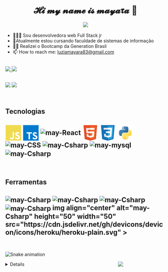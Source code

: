 

###  <h1  align="center">  𝓗𝓲 𝓶𝔂 𝓷𝓪𝓶𝓮 𝓲𝓼 𝓶𝓪𝔂𝓪𝖗𝓪 🚀  </H1>  

<p align="center">
  <a href="https://github.com/mayaralbueno/readme-typing-svg"><img src="https://readme-typing-svg.herokuapp.com/?lines=Full-stack%20web%20developer;Always%20learning%20new%20things&font=Fira%20Code&center=true&width=440&height=45&color=f75c7e&vCenter=true&size=22"  ></a>
</p>
 

- 👩🏽‍💻  Sou desenvolvedora web Full Stack jr
- 🧠Atualmente estou cursando faculdade de sistemas de  informação
- 👩‍🎓 Realizei o Bootcamp da Generation Brasil         
- 📫 How to reach me: luziamayara83@gmail.com 





<br>

 <div>
  <a href="https://github.com/mayaralbueno">
  <img height="190em" src="https://github-readme-stats.vercel.app/api?username=mayaralbueno&show_icons=true&theme=radical&include_all_commits=true&count_private=true"/>
  <img height="190em" src="https://github-readme-stats.vercel.app/api/top-langs/?username=mayaralbueno&layout=compact&langs_count=7&theme=radical"/>
</div>  
    
 
 
  
 
 
 
 
 <br>
    
<a href="https://instagram.com/mayara.s.bueno" target="_blank"><img src="https://img.shields.io/badge/-Instagram-%23E4405F?style=for-the-badge&logo=instagram&logoColor=white" target="_blank"></a>
  <a href="https://www.linkedin.com/in/mayara-bueno-b9bb55212" target="_blank"><img src="https://img.shields.io/badge/-LinkedIn-%230077B5?style=for-the-badge&logo=linkedin&logoColor=white" target="_blank"></a> 
   <br>
    

 <div style="display: inline_block"><br>
   <h2  > Tecnologias <h2>

  <img align="center" alt="may-Js" height="50" width="50" src="https://raw.githubusercontent.com/devicons/devicon/master/icons/javascript/javascript-plain.svg">
  <img align="center" alt="may-Ts" height="50" width="50" src="https://raw.githubusercontent.com/devicons/devicon/master/icons/typescript/typescript-plain.svg">
  <img align="center" alt="may-React" height="50" width="50" src="https://cdn.jsdelivr.net/gh/devicons/devicon/icons/java/java-original-wordmark.svg">
  <img align="center" alt="may-HTML" height="50" width="50" src="https://raw.githubusercontent.com/devicons/devicon/master/icons/html5/html5-original.svg">
  <img align="center" alt="may-CSS" height="50" width="50" src="https://raw.githubusercontent.com/devicons/devicon/master/icons/css3/css3-original.svg">
  <img align="center" alt="may-Python" height="50" width="50" src="https://raw.githubusercontent.com/devicons/devicon/master/icons/python/python-original.svg">
  <img align="center" alt="may-CSS" height="50" width="50" src="https://cdn.jsdelivr.net/gh/devicons/devicon/icons/bootstrap/bootstrap-original.svg" >
   <img align="center" alt="may-Csharp" height="50" width="50" src="https://cdn.jsdelivr.net/gh/devicons/devicon/icons/angularjs/angularjs-original.svg" >
   <img align="center" alt="may-mysql" height="50" width="50" src="https://cdn.jsdelivr.net/gh/devicons/devicon/icons/mysql/mysql-original-wordmark.svg" >
    <img align="center" alt="may-Csharp" height="50" width="50" src="https://cdn.jsdelivr.net/gh/devicons/devicon/icons/c/c-original.svg">


     


     



</div>
 
     
  <div style="display: inline_block"><br>
   <h2  > Ferramentas <h2>
      <img align="center" alt="may-Csharp" height="50" width="50" src="https://cdn.jsdelivr.net/gh/devicons/devicon/icons/figma/figma-original.svg">
      <img align="center" alt="may-Csharp" height="50" width="50" src="https://cdn.jsdelivr.net/gh/devicons/devicon/icons/vscode/vscode-original.svg">
      <img align="center" alt="may-Csharp" height="50" width="50" src="https://cdn.jsdelivr.net/gh/devicons/devicon/icons/docker/docker-original-wordmark.svg">
      <img align="center" alt="may-Csharp" height="50" width="50" src="https://cdn.jsdelivr.net/gh/devicons/devicon/icons/git/git-original.svg" >
      img align="center" alt="may-Csharp" height="50" width="50" src="https://cdn.jsdelivr.net/gh/devicons/devicon/icons/heroku/heroku-plain.svg" >



     







</div>
 

 


<br>

  
  
  
  
  
  ![Snake animation](https://github.com/codethi/codethi/blob/output/github-contribution-grid-snake.svg)
</div>



 <img align='right' src="https://media.giphy.com/media/paTz7UZbPfTZFRYnnB/giphy.gif" width="150">
 
 
 
 
 
 <details>
 
   
   
  <br>

  
  
  <div align="center">
<img src="https://cdn.discordapp.com/attachments/897218563671212042/897218713017786448/ClimatikaStore1.png" style="width: 30%;">
  
   <br>
    
   [Climatika](https://climatika-store.netlify.app/) 🔗
    
    
<h4 align="center">  ♻Projeto Desenvolvido durante o bootcamp da Generation Brasil   </H4>

<h4 
 ♻ E-commerce empenhado em reduzir impactos ambientais e sociais de consumo com produtos ecológicos confeccionados em parcerias com pequenos empreendedores.

Temos um compromisso com o planeta e, alinhado às ODS, nosso foco é combater mudança global do clima .
 </H4>
  
  

<h1  align="center"> Desenvolvedora web</H1>
  
   
   👨‍💻Desenvolvedora Full Stack jr apaixonada por aprender e busco obter experiência em diversas linguagens. 📚


</div>
 
 </details>










 
 
 
 








 

